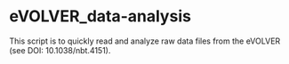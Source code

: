 # eVOLVER_data-analysis
This script is to quickly read and analyze raw data files from the eVOLVER (see DOI: 10.1038/nbt.4151).
